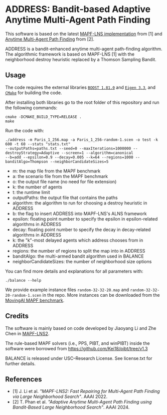 # ADDRESS: Bandit-based Adaptive Anytime Multi-Agent Path Finding

This software is based on the latest [MAPF-LNS implementation](https://github.com/Jiaoyang-Li/MAPF-LNS2) from [1] and [Anytime Multi-Agent Path Finding](https://github.com/thomyphan/anytime-mapf) from [2].

ADDRESS is a bandit-enhanced anytime multi-agent path-finding algorithm. The algorithmic framework is based on MAPF-LNS [1] with the neighborhood destroy heuristic replaced by a Thomson Sampling Bandit. 

## Usage
The code requires the external libraries [`BOOST 1.81.0`](https://www.boost.org/) and [`Eigen 3.3`](https://eigen.tuxfamily.org/), and [`CMake`](https://cmake.org) for building the code. 
    
After installing both libraries go to the root folder of this repository and run the following commands: 
```shell script
cmake -DCMAKE_BUILD_TYPE=RELEASE .
make
```

Run the code with:
```
./address -m Paris_1_256.map -a Paris_1_256-random-1.scen -o test -k 600 -t 60 --stats "stats.txt"
--outputPaths=paths.txt --seed=0 --maxIterations=1000000 --destroyStrategy=Adaptive --screen=1 --algorithm=canonical
--b=add --epsilon=0.9 --decay=0.005 --k=64 --regions=1000 --banditAlgo=Thompson --neighborCandidateSizes=5

```

- m: the map file from the MAPF benchmark
- a: the scenario file from the MAPF benchmark
- o: the output file name (no need for file extension)
- k: the number of agents
- t: the runtime limit
- outputPaths: the output file that contains the paths
- algorithm: the algorithm to run for choosing a destroy heuristic in ADDRESS
- b: the flag to insert ADDRESS into MAPF-LNS's ALNS framework 
- epsilon: floating point number to specify the epsilon in epsilon-related algorithms in ADDRESS
- decay: floating point number to specify the decay in decay-related algorithms in ADDRESS
- k: the "k"-most delayed agents which address chooses from in ADDRESS
- regions: the number of regions to split the map into in ADDRESS
- banditAlgo: the multi-armed bandit algorithm used in BALANCE
- neighborCandidateSizes: the number of neighborhood size options

You can find more details and explanations for all parameters with:
```
./balance --help
```

We provide example instance files `random-32-32-20.map` and `random-32-32-20-random-1.scen` in the repo. More instances can be downloaded from the [MovingAI MAPF benchmark](https://movingai.com/benchmarks/mapf/index.html).

## Credits

The software is mainly based on code developed by Jiaoyang Li and Zhe Chen in [MAPF-LNS2](https://github.com/Jiaoyang-Li/MAPF-LNS2).

The rule-based MAPF solvers (i.e., PPS, PIBT, and winPIBT) inside the software were borrowed from 
https://github.com/Kei18/pibt/tree/v1.3

BALANCE is released under USC–Research License. See license.txt for further details.

## References

- [1] J. Li et al. *"MAPF-LNS2: Fast Repairing for Multi-Agent Path Finding via Large Neighborhood Search"*. AAAI 2022.
- [2] T. Phan et al. *"Adaptive Anytime Multi-Agent Path Finding using Bandit-Based Large Neighborhood Search"*. AAAI 2024.
